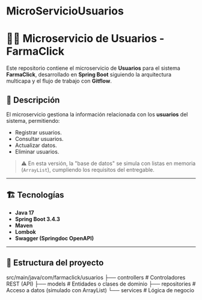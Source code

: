 # MicroServicioUsuarios

# 🧑‍💻 Microservicio de Usuarios - FarmaClick

Este repositorio contiene el microservicio de **Usuarios** para el sistema **FarmaClick**, desarrollado en **Spring Boot** siguiendo la arquitectura multicapa y el flujo de trabajo con **Gitflow**.  

## 📌 Descripción
El microservicio gestiona la información relacionada con los **usuarios** del sistema, permitiendo:
- Registrar usuarios.
- Consultar usuarios.
- Actualizar datos.
- Eliminar usuarios.

> ⚠️ En esta versión, la "base de datos" se simula con listas en memoria (`ArrayList`), cumpliendo los requisitos del entregable.

---

## 🏗️ Tecnologías
- **Java 17**
- **Spring Boot 3.4.3**
- **Maven**
- **Lombok**
- **Swagger (Springdoc OpenAPI)**

---

## 📂 Estructura del proyecto

src/main/java/com/farmaclick/usuarios
├── controllers     # Controladores REST (API)
├── models          # Entidades o clases de dominio
├── repositories    # Acceso a datos (simulado con ArrayList)
└── services        # Lógica de negocio
